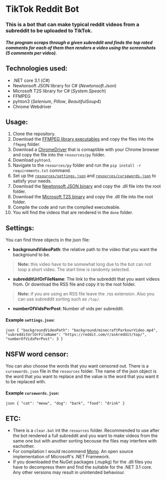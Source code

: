 # TikTok Reddit Bot
### This is a bot that can make typical reddit videos from a subreddit to be uploaded to TikTok.

##### The program scraps through a given subreddit and finds the top rated comments for each of them then renders a video using the screenshots (5 comments per video).

## Technologies used:
 - .NET core 3.1 (*C#*)
  - Newtonsoft JSON library for C# (*Newtonsoft.Json*)
  - Microsoft T2S library for C# (*System.Speach*)
  - FFMPEG
 - pyhton3 (*Selenium*, *Pillow*, *BeautifulSoup4*)
  - Chrome Webdriver

## Usage:
 1) Clone the repository.
 2) Download the [FFMPEG library executables](https://ffmpeg.org/download.html "FFMPEG download") and copy the files into the ``ffmpeg`` folder. 
 3) Download a [ChromeDriver](https://chromedriver.chromium.org/downloads "ChromeDriver download") that is comaptible with your Chrome browser and copy the file into the ``resources/py`` folder.
 4) Download ``pyhton3``.
 5) Navigate to the ``resources/py`` folder and run the ``pip install -r requirements.txt`` command.
 6) Set up the [``resources/settings.json``](#settings) and [``resources/cursewords.json``](#cursewords) to satisfy your needs.
 7) Download the [Newtonsoft JSON binary](https://www.nuget.org/packages/Newtonsoft.Json/ "Newtonsoft JSON NuGet Gallery") and copy the .dll file into the root folder.
 8) Download the [Microsoft T2S binary](https://www.nuget.org/packages/System.Speech/ "Microsoft T2S NuGet Gallery") and copy the .dll file into the root folder.
 9) Compile the code and run the compiled executeable.
 10) You will find the videos that are rendered in the ``done`` folder.
 
 ## <a name="settings">Settings:
 You can find three objects in the json file:
 - **backgroundVideoPath**: the relative path to the video that you want the background to be.
 > **Note:** this video have to be somewhat long due to the bot can not loop a short video. The start time is randomly selected.
 - **subredditUrlOrFileName**: The link to the subreddit that you want videos from. Or download the RSS file and copy it to the root folder.
 > **Note:** if you are using an RSS file leave the .rss extension. Also you can use subreddit sorting such as ``/top/``.
 - **numberOfVidsPerPost**: Number of vids per subreddit.
 
 #### Example ``settings.json``:
 ``json
 {
	"backgroundVideoPath": "background/minecraftParkourVideo.mp4",
	"subredditUrlOrFileName": "https://reddit.com/r/askreddit/top/",
	"numberOfVidsPerPost": 3
}
 ``
 
 ## <a name="cursewords">NSFW word censor:
 You can also choose the words that you want censored out. There is a ``cursewords.json`` file in the ``resources`` folder. The name of the json object is the word that you want to replace and the value is the word that you want it to be replaced with.
  #### Example ``cursewords.json``:
 ``json
 {
	"cat": "meow",
	"dog": "bark",
	"food": "drink"
}
 ``
 
 ## ETC:
 - There is a ``clear.bat`` int the ``resources`` folder. Recommended to use after the bot rendered a full subreddit and you want to make videos from the same one but with another sorting becouse the files may interfere with eachother.
 - For compilation I would recommend [Mono](https://www.mono-project.com/ "Mono website"). An open source implementation of Microsoft's .NET Framework.
 - If you downloaded the NuGet packages (.nupkg) for the .dll files you have to decompress them and find the suitable for the .NET 3.1 core. Any other versions may result in unintended behaviour.
 
